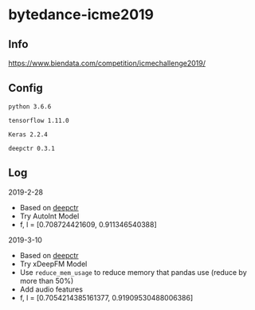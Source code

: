 # bytedance-icme2019

## Info
https://www.biendata.com/competition/icmechallenge2019/


## Config
```python 3.6.6```

```tensorflow 1.11.0```

```Keras 2.2.4```

```deepctr 0.3.1```


## Log


2019-2-28

- Based on [deepctr](https://deepctr-doc.readthedocs.io/en/latest/)
- Try AutoInt Model
- f, l = [0.708724421609, 0.911346540388]

2019-3-10

- Based on [deepctr](https://deepctr-doc.readthedocs.io/en/latest/)
- Try xDeepFM Model
- Use ```reduce_mem_usage``` to reduce memory that pandas use (reduce by more than 50%)
- Add audio features
- f, l = [0.7054214385161377, 0.91909530488006386]
